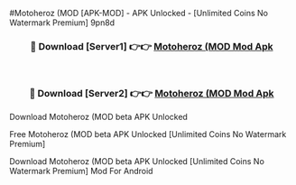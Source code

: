 #Motoheroz (MOD [APK-MOD] - APK Unlocked - [Unlimited Coins No Watermark Premium] 9pn8d



<div align="center">

<h3>🔴 Download [Server1] 👉👉 <a href="https://momento.my/?title=Motoheroz_(MOD">Motoheroz (MOD Mod Apk</a></h3><br>

<h3>🔴 Download [Server2] 👉👉 <a href="https://momento.my/?title=Motoheroz_(MOD">Motoheroz (MOD Mod Apk</a></h3>
</div>



Download Motoheroz (MOD beta APK Unlocked

Free Motoheroz (MOD beta APK Unlocked [Unlimited Coins No Watermark Premium]

Download Motoheroz (MOD beta APK Unlocked [Unlimited Coins No Watermark Premium] Mod For Android
